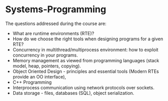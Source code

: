 # Systems-Programming
The questions addressed during the course are: 
- What are runtime environments (RTE)? 
- How do we choose the right tools when designing programs for a given RTE?
- Concurrency in multithread/multiprocess environment: how to exploit concurrency in your programs. 
- Memory management as viewed from programming languages
  (stack model, heap, pointers, copying).
- Object Oriented Design - principles and essential tools
  (Modern RTEs provide an OO interface),
- C++ Programming
- Interprocess communication using network
  protocols over sockets. 
- Data storage - files, databases (SQL), object serialization. 
